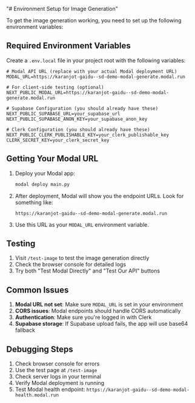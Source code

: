 "# Environment Setup for Image Generation" 

To get the image generation working, you need to set up the following environment variables:

## Required Environment Variables

Create a `.env.local` file in your project root with the following variables:

```env
# Modal API URL (replace with your actual Modal deployment URL)
MODAL_URL=https://karanjot-gaidu--sd-demo-modal-generate.modal.run

# For client-side testing (optional)
NEXT_PUBLIC_MODAL_URL=https://karanjot-gaidu--sd-demo-modal-generate.modal.run

# Supabase Configuration (you should already have these)
NEXT_PUBLIC_SUPABASE_URL=your_supabase_url
NEXT_PUBLIC_SUPABASE_ANON_KEY=your_supabase_anon_key

# Clerk Configuration (you should already have these)
NEXT_PUBLIC_CLERK_PUBLISHABLE_KEY=your_clerk_publishable_key
CLERK_SECRET_KEY=your_clerk_secret_key
```

## Getting Your Modal URL

1. Deploy your Modal app:
   ```bash
   modal deploy main.py
   ```

2. After deployment, Modal will show you the endpoint URLs. Look for something like:
   ```
   https://karanjot-gaidu--sd-demo-modal-generate.modal.run
   ```

3. Use this URL as your `MODAL_URL` environment variable.

## Testing

1. Visit `/test-image` to test the image generation directly
2. Check the browser console for detailed logs
3. Try both "Test Modal Directly" and "Test Our API" buttons

## Common Issues

1. **Modal URL not set**: Make sure `MODAL_URL` is set in your environment
2. **CORS issues**: Modal endpoints should handle CORS automatically
3. **Authentication**: Make sure you're logged in with Clerk
4. **Supabase storage**: If Supabase upload fails, the app will use base64 fallback

## Debugging Steps

1. Check browser console for errors
2. Use the test page at `/test-image`
3. Check server logs in your terminal
4. Verify Modal deployment is running
5. Test Modal health endpoint: `https://karanjot-gaidu--sd-demo-modal-health.modal.run` 
